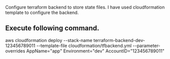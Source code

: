 Configure terraform backend to store state files. I have used cloudformation template to configure the backend.

## Execute following command.

aws cloudformation deploy --stack-name terraform-backend-dev-123456789011 --template-file cloudformation/tfbackend.yml --parameter-overrides AppName="app" Environment="dev" AccountID="123456789011"